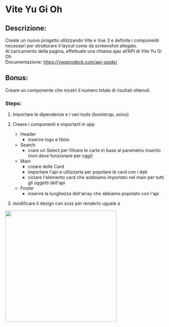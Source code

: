 # Vite Yu Gi Oh

## **Descrizione:**

Create un nuovo progetto utilizzando Vite e Vue 3 e definite i componenti necessari per strutturare il layout come da screenshot allegato. <br>
Al caricamento della pagina, effettuate una chiama ajax all’API di Vite Yu Gi Oh<br>
Documentazione: https://ygoprodeck.com/api-guide/<br>

## **Bonus:**

Creare un componente che mostri il numero totale di risultati ottenuti.


### Steps: 
1. Importare le dipendenze e i vari tools (bootstrap, axios)
2. Creare i componenti e importarli in app
    - Header
        - inserire logo e titolo
    - Search
        - crare un Select per filtrare le carte in base al parametro inserito (non deve funzionare per oggi)
    - Main
        - creare delle Card
        - importare l'api e utilizzarla per popolare le card con i dati
        - ciclare l'elemento card che asbbiamo importato nel main per tutti gli oggetti dell'api
    - Footer
        - inserire la lunghezza dell'array che abbiamo popolato con l'api

3. modificare il design con scss per renderlo uguale a 
<img src="public/sample-site.png" style="width:350px">